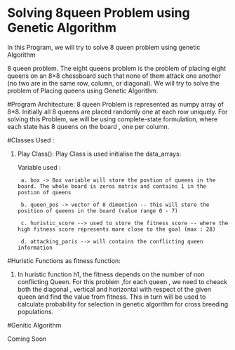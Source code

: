 # Solving 8queen Problem using Genetic Algorithm
In this Program, we will try to solve 8 queen problem using genetic Algorithm 

8 queen problem. The eight queens problem is the problem of placing eight queens on an 8×8 chessboard such that none of them attack one another (no two are in the same row, column, or diagonal). We will try to solve the problem of Placing queens using Genetic Algorithm.  

#Program Architecture:
8 queen Problem is represented as numpy array of 8*8. Initially all 8 queens are placed randomly one at each row uniquely. For solving this Problem, we will be using complete-state formulation, where each state has 8 queens on the board , one per column. 


#Classes Used :
1. Play Class():
	Play Class is used initialise the data_arrays:
	
	Variable used :
		
		a. box -> Box variable will store the postion of queens in the board. The whole board is zeros matrix and contains 1 in the postion of queens
		
		b. queen_pos -> vector of 8 dimention -- this will store the position of queens in the board (value range 0 - 7)

		c. huristic_score --> used to store the fitness score -- where the high fitness score represents more close to the goal (max : 28)

		d. attacking_paris --> will contains the conflicting queen information

#Huristic Functions as fitness function:

1. In huristic function h1, the fitness depends on the number of non conflicting Queen. For this problem ,for each queen , we need to cheack both the diagonal , vertical and horizontal with respect ot the given queen and find the value from fitness. This in turn will be used to calculate probability for selection in genetic algorithm for cross breeding populations.


#Genitic Algorithm

Coming Soon
